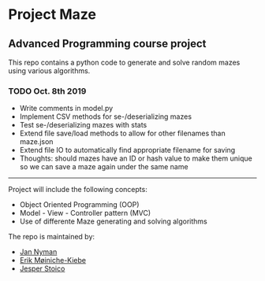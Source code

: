 # Project Maze
## Advanced Programming course project

This repo contains a python code to generate and solve random mazes using various algorithms.

### TODO Oct. 8th 2019
* Write comments in model.py
* Implement CSV methods for se-/deserializing mazes
* Test se-/deserializing mazes with stats
* Extend file save/load methods to allow for other filenames than maze.json
* Extend file IO to automatically find appropriate filename for saving
* Thoughts: should mazes have an ID or hash value to make them unique so we can save a maze again under the same name

******

Project will include the following concepts:
* Object Oriented Programming (OOP)
* Model - View - Controller pattern (MVC)
* Use of differente Maze generating and solving algorithms

The repo is maintained by:
* [Jan Nyman](https://github.com/M19259)
* [Erik Møiniche-Kiebe](https://github.com/codatr0n)
* [Jesper Stoico](https://github.com/JesperStoico)
